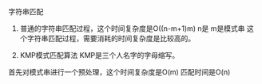 


字符串匹配


1. 普通的字符串匹配过程，这个时间复杂度是O((n-m+1)m)
n是
m是模式串
这个字符串匹配过程，需要消耗的时间复杂度是比较高的。

2. KMP模式匹配算法
KMP是三个人名字的字母缩写。

首先对模式串进行一个预处理，这个时间复杂度是O(m)
匹配时间是O(n)
